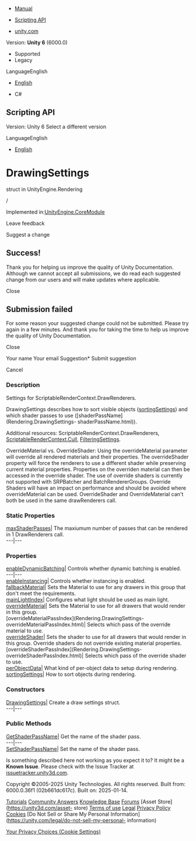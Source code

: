 [ ]()

  * [Manual](../Manual/index.html)
  * [Scripting API](../ScriptReference/index.html)

  * [unity.com](https://unity.com/)

Version: **Unity 6** (6000.0)

  * Supported
  * Legacy

LanguageEnglish

  * [English]()

  * C#

[ ](https://docs.unity3d.com)

## Scripting API

Version: Unity 6 Select a different version

LanguageEnglish

  * [English]()

# DrawingSettings

struct in UnityEngine.Rendering

/

Implemented in:[UnityEngine.CoreModule](UnityEngine.CoreModule.html)

Leave feedback

Suggest a change

## Success!

Thank you for helping us improve the quality of Unity Documentation. Although
we cannot accept all submissions, we do read each suggested change from our
users and will make updates where applicable.

Close

## Submission failed

For some reason your suggested change could not be submitted. Please <a>try
again</a> in a few minutes. And thank you for taking the time to help us
improve the quality of Unity Documentation.

Close

Your name Your email Suggestion* Submit suggestion

Cancel

[ ]()

### Description

Settings for ScriptableRenderContext.DrawRenderers.

DrawingSettings describes how to sort visible objects
([sortingSettings](Rendering.DrawingSettings-sortingSettings.html)) and which
shader passes to use ([shaderPassName](Rendering.DrawingSettings-
shaderPassName.html)).  
  
Additional resources: ScriptableRenderContext.DrawRenderers,
[ScriptableRenderContext.Cull](Rendering.ScriptableRenderContext.Cull.html),
[FilteringSettings](Rendering.FilteringSettings.html).  
  
OverrideMaterial vs. OverrideShader: Using the overrideMaterial parameter will
override all rendered materials and their properties. The overrideShader
property will force the renderers to use a different shader while preserving
current material properties. Properties on the overriden material can then be
accessed in the override shader. The use of override shaders is currently not
supported with SRPBatcher and BatchRendererGroups. Override Shaders will have
an impact on performance and should be avoided where overrideMaterial can be
used. OverrideShader and OverrideMaterial can't both be used in the same
drawRenderers call.

### Static Properties

[maxShaderPasses](Rendering.DrawingSettings-maxShaderPasses.html)| The
maxiumum number of passes that can be rendered in 1 DrawRenderers call.  
---|---  
  
### Properties

[enableDynamicBatching](Rendering.DrawingSettings-enableDynamicBatching.html)|
Controls whether dynamic batching is enabled.  
---|---  
[enableInstancing](Rendering.DrawingSettings-enableInstancing.html)| Controls
whether instancing is enabled.  
[fallbackMaterial](Rendering.DrawingSettings-fallbackMaterial.html)| Sets the
Material to use for any drawers in this group that don't meet the
requirements.  
[mainLightIndex](Rendering.DrawingSettings-mainLightIndex.html)| Configures
what light should be used as main light.  
[overrideMaterial](Rendering.DrawingSettings-overrideMaterial.html)| Sets the
Material to use for all drawers that would render in this group.  
[overrideMaterialPassIndex](Rendering.DrawingSettings-
overrideMaterialPassIndex.html)| Selects which pass of the override material
to use.  
[overrideShader](Rendering.DrawingSettings-overrideShader.html)| Sets the
shader to use for all drawers that would render in this group. Override
shaders do not override existing material properties.  
[overrideShaderPassIndex](Rendering.DrawingSettings-
overrideShaderPassIndex.html)| Selects which pass of the override shader to
use.  
[perObjectData](Rendering.DrawingSettings-perObjectData.html)| What kind of
per-object data to setup during rendering.  
[sortingSettings](Rendering.DrawingSettings-sortingSettings.html)| How to sort
objects during rendering.  
  
### Constructors

[DrawingSettings](Rendering.DrawingSettings-ctor.html)| Create a draw settings
struct.  
---|---  
  
### Public Methods

[GetShaderPassName](Rendering.DrawingSettings.GetShaderPassName.html)| Get the
name of the shader pass.  
---|---  
[SetShaderPassName](Rendering.DrawingSettings.SetShaderPassName.html)| Set the
name of the shader pass.  
  
Is something described here not working as you expect it to? It might be a
**Known Issue**. Please check with the Issue Tracker at
[issuetracker.unity3d.com](https://issuetracker.unity3d.com).

Copyright ©2005-2025 Unity Technologies. All rights reserved. Built from:
6000.0.36f1 (02b661dc617c). Built on: 2025-01-14.

[Tutorials](https://unity3d.com/learn) [Community
Answers](https://answers.unity3d.com) [Knowledge
Base](https://support.unity3d.com/hc/en-us)
[Forums](https://forum.unity3d.com) [Asset Store](https://unity3d.com/asset-
store) [Terms of use](https://docs.unity3d.com/Manual/TermsOfUse.html)
[Legal](https://unity.com/legal) [Privacy
Policy](https://unity.com/legal/privacy-policy)
[Cookies](https://unity.com/legal/cookie-policy) [Do Not Sell or Share My
Personal Information](https://unity.com/legal/do-not-sell-my-personal-
information)

[Your Privacy Choices (Cookie Settings)](javascript:void\(0\);)

